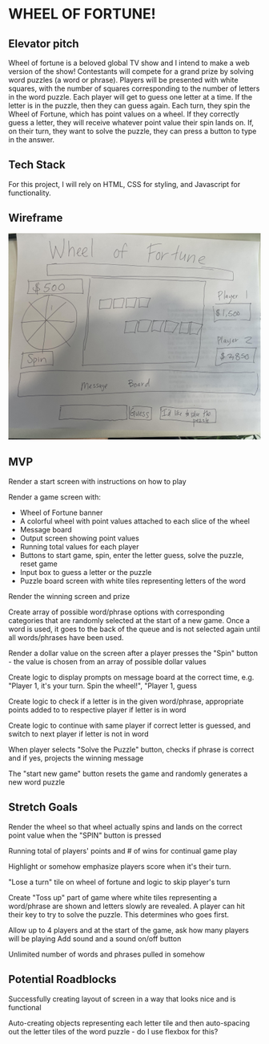 # WHEEL OF FORTUNE!


## Elevator pitch

Wheel of fortune is a beloved global TV show and I intend to make a web version of the show! Contestants will compete for a grand prize by solving word puzzles (a word or phrase). Players will be presented with white squares, with the number of squares corresponding to the number of letters in the word puzzle. Each player will get to guess one letter at a time. If the letter is in the puzzle, then they can guess again. Each turn, they spin the Wheel of Fortune, which has point values on a wheel. If they correctly guess a letter, they will receive whatever point value their spin lands on. If, on their turn, they want to solve the puzzle, they can press a button to type in the answer. 


## Tech Stack

For this project, I will rely on HTML, CSS for styling, and Javascript for functionality.


## Wireframe
<!-- link to image -->
![Wheel of Fortune layout](./wheelOfFortuneWireFrame.jpeg)



## MVP
Render a start screen with instructions on how to play

Render a game screen with:
- Wheel of Fortune banner
- A colorful wheel with point values attached to each slice of the wheel
- Message board
- Output screen showing point values
- Running total values for each player
- Buttons to start game, spin, enter the letter guess, solve the puzzle, reset game
- Input box to guess a letter or the puzzle
- Puzzle board screen with white tiles representing letters of the word

Render the winning screen and prize

Create array of possible word/phrase options with corresponding categories that are randomly selected at the start of a new game. Once a word is used, it goes to the back of the queue and is not selected again until all words/phrases have been used.

Render a dollar value on the screen after a player presses the "Spin" button - the value is chosen from an array of possible dollar values

Create logic to display prompts on message board at the correct time, e.g. "Player 1, it's your turn. Spin the wheel!", "Player 1, guess

Create logic to check if a letter is in the given word/phrase, appropriate points added to to respective player if letter is in word

Create logic to continue with same player if correct letter is guessed, and switch to next player if letter is not in word

When player selects "Solve the Puzzle" button, checks if phrase is correct and if yes, projects the winning message

The "start new game" button resets the game and randomly generates a new word puzzle




## Stretch Goals
Render the wheel so that wheel actually spins and lands on the correct point value when the "SPIN" button is pressed

Running total of players' points and # of wins for continual game play

Highlight or somehow emphasize players score when it's their turn.

"Lose a turn" tile on wheel of fortune and logic to skip player's turn

Create "Toss up" part of game where white tiles representing a word/phrase are shown and letters slowly are revealed. A player can hit their key to try to solve the puzzle. This determines who goes first. 

Allow up to 4 players and at the start of the game, ask how many players will be playing 
Add sound and a sound on/off button

Unlimited number of words and phrases pulled in somehow


## Potential Roadblocks
Successfully creating layout of screen in a way that looks nice and is functional

Auto-creating objects representing each letter tile and then auto-spacing out the letter tiles of the word puzzle - do I use flexbox for this?



